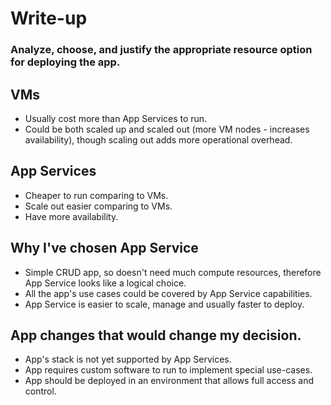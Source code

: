 # Write-up

### Analyze, choose, and justify the appropriate resource option for deploying the app.

## VMs
- Usually cost more than App Services to run.
- Could be both scaled up and scaled out (more VM nodes - increases availability), though scaling out adds more operational overhead.

## App Services
- Cheaper to run comparing to VMs.
- Scale out easier comparing to VMs.
- Have more availability.

## Why I've chosen App Service
- Simple CRUD app, so doesn't need much compute resources, therefore App Service looks like a logical choice.
- All the app's use cases could be covered by App Service capabilities.
- App Service is easier to scale, manage and usually faster to deploy.

## App changes that would change my decision.
- App's stack is not yet supported by App Services.
- App requires custom software to run to implement special use-cases.
- App should be deployed in an environment that allows full access and control.